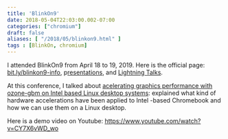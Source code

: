```yaml
---
title: 'BlinkOn9'
date: 2018-05-04T22:03:00.002-07:00
categories: ["chromium"]
draft: false
aliases: [ "/2018/05/blinkon9.html" ]
tags : [BlinkOn, chromium]
---
```


I attended BlinkOn9 from April 18 to 19, 2019. Here is the official page: [bit.ly/blinkon9-info](http://bit.ly/blinkon9-info), p[resentations](https://docs.google.com/spreadsheets/d/1WrbTcTLskQBX1r4QIoEFUnZY1yPWT7cIYn-kvWCbelc/edit?ts=5ad688a5#gid=0), and [Lightning Talks](https://docs.google.com/spreadsheets/d/1DovPnWWSXuG8PRyN-HT7R9gZ4PLihly5ZepqZJ3vmAc/edit#gid=0).  
  
At this conference, I talked about [acelerating graphics performance with ozone-gbm on Intel based Linux desktop systems](https://docs.google.com/presentation/d/1o-a-DV43SnPPeyQodeMdbIqA05bRTNpZ3uidP2CBYeo/edit#slide=id.g38a9ffee37_0_0): explained what kind of hardware accelerations have been applied to Intel -based Chromebook and how we can use them on a Linux desktop.  
  
Here is a demo video on Youtube:
https://www.youtube.com/watch?v=CY7X6vWD_wo

